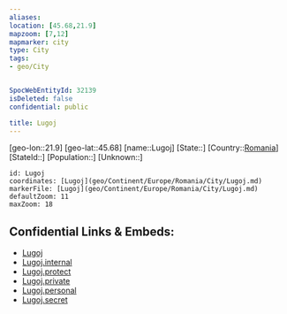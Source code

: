 ```yaml
---
aliases: 
location: [45.68,21.9]
mapzoom: [7,12] 
mapmarker: city 
type: City
tags:
- geo/City


SpocWebEntityId: 32139
isDeleted: false
confidential: public

title: Lugoj
---
```

[geo-lon::21.9]
[geo-lat::45.68]
[name::Lugoj]
[State::]
[Country::[Romania](geo/Continent/Europe/Romania.md)]
[StateId::]
[Population::]
[Unknown::]


```leaflet
id: Lugoj
coordinates: [Lugoj](geo/Continent/Europe/Romania/City/Lugoj.md)
markerFile: [Lugoj](geo/Continent/Europe/Romania/City/Lugoj.md)
defaultZoom: 11 
maxZoom: 18
```


## Confidential Links & Embeds: 
- [Lugoj](../../../../../../_public/geo/Continent/Europe/Romania/City/Lugoj.md) 
- [Lugoj.internal](../../../../../../_internal/geo/Continent/Europe/Romania/City/Lugoj.internal.md) 
- [Lugoj.protect](../../../../../../_protect/geo/Continent/Europe/Romania/City/Lugoj.protect.md) 
- [Lugoj.private](../../../../../../_private/geo/Continent/Europe/Romania/City/Lugoj.private.md) 
- [Lugoj.personal](../../../../../../_personal/geo/Continent/Europe/Romania/City/Lugoj.personal.md) 
- [Lugoj.secret](../../../../../../_secret/geo/Continent/Europe/Romania/City/Lugoj.secret.md) 
